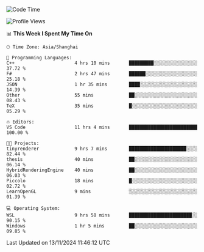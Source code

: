 <!--START_SECTION:waka-->
![Code Time](http://img.shields.io/badge/Code%20Time-2%2C128%20hrs%2049%20mins-blue)

![Profile Views](http://img.shields.io/badge/Profile%20Views-2-blue)

📊 **This Week I Spent My Time On** 

```text
🕑︎ Time Zone: Asia/Shanghai

💬 Programming Languages: 
C++                      4 hrs 10 mins       █████████░░░░░░░░░░░░░░░░   37.72 % 
F#                       2 hrs 47 mins       ██████░░░░░░░░░░░░░░░░░░░   25.18 % 
JSON                     1 hr 35 mins        ████░░░░░░░░░░░░░░░░░░░░░   14.39 % 
Other                    55 mins             ██░░░░░░░░░░░░░░░░░░░░░░░   08.43 % 
TeX                      35 mins             █░░░░░░░░░░░░░░░░░░░░░░░░   05.29 % 

🔥 Editors: 
VS Code                  11 hrs 4 mins       █████████████████████████   100.00 % 

🐱‍💻 Projects: 
tinyrenderer             9 hrs 7 mins        █████████████████████░░░░   82.44 % 
thesis                   40 mins             ██░░░░░░░░░░░░░░░░░░░░░░░   06.14 % 
HybridRenderingEngine    40 mins             ██░░░░░░░░░░░░░░░░░░░░░░░   06.03 % 
Piccolo                  18 mins             █░░░░░░░░░░░░░░░░░░░░░░░░   02.72 % 
LearnOpenGL              9 mins              ░░░░░░░░░░░░░░░░░░░░░░░░░   01.39 % 

💻 Operating System: 
WSL                      9 hrs 58 mins       ███████████████████████░░   90.15 % 
Windows                  1 hr 5 mins         ██░░░░░░░░░░░░░░░░░░░░░░░   09.85 % 
```


 Last Updated on 13/11/2024 11:46:12 UTC
<!--END_SECTION:waka-->